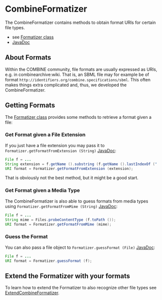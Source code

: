 CombineFormatizer 
===================
The CombineFormatizer contains methods to obtain format URIs for certain file types.

* see [Formatizer class](https://github.com/SemsProject/CombineExt/blob/master/src/main/java/de/unirostock/sems/cbext/Formatizer.java)
* [JavaDoc](http://jdoc.sems.uni-rostock.de/CombineExt/de/unirostock/sems/cbext/Formatizer.html)

About Formats 
--------------

Within the COMBINE community, file formats are usually expressed as URIs, e.g. in combinearchive:wiki. That is, an SBML file may for example be of format `http://identifiers.org/combine.specifications/sbml`. This often makes things extra complicated and, thus, we developed the CombineFormatizer.

Getting Formats 
----------------

The [Formatizer class](https://github.com/SemsProject/CombineExt/blob/master/src/main/java/de/unirostock/sems/cbext/Formatizer.java) provides some methods to retrieve a format given a file:

### Get Format given a File Extension 

If you just have a file extension you may pass it to `Formatizer.getFormatFromExtension (String)` [JavaDoc](http://jdoc.sems.uni-rostock.de/CombineExt/de/unirostock/sems/cbext/Formatizer.html/#getFormatFromExtension(java.lang.String)):

```java
File f = ...
String extension = f.getName ().substring (f.getName ().lastIndexOf (".") + 1);
URI format = Formatizer.getFormatFromExtension (extension);
```

That is obviously not the best method, but it might be a good start.

### Get Format given a Media Type 

The CombineFormatizer is also able to guess formats from media types using `Formatizer.getFormatFromMime (String)` [JavaDoc](http://jdoc.sems.uni-rostock.de/CombineExt/de/unirostock/sems/cbext/Formatizer.html/#getFormatFromMime(java.lang.String)):

```java
File f = ...
String mime = Files.probeContentType (f.toPath ());
URI format = Formatizer.getFormatFromMime (mime);
```

### Guess the Format 

You can also pass a file object to `Formatizer.guessFormat (File)` [JavaDoc](http://jdoc.sems.uni-rostock.de/CombineExt/de/unirostock/sems/cbext/Formatizer.html/#guessFormat(java.io.File)):

```java
File f = ...
URI format = Formatizer.guessFormat (f);
```

Extend the Formatizer with your formats 
----------------------------------------

To learn how to extend the Formatizer to also recognize other file types see [ExtendCombineFormatizer](ExtendCombineFormatizer).
